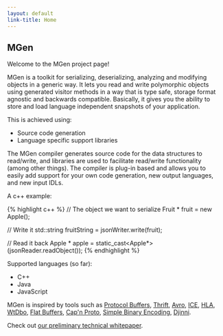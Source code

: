 ```yaml
---
layout: default
link-title: Home
---
```


## MGen

Welcome to the MGen project page!

MGen is a toolkit for serializing, deserializing, analyzing and modifying objects in a generic way. It lets you read and write polymorphic objects using generated visitor methods in a way that is type safe, storage format agnostic and backwards compatible. Basically, it gives you the ability to store and load language independent snapshots of your application.


This is achieved using:

 * Source code generation
 * Language specific support libraries
 
The MGen compiler generates source code for the data structures to read/write, and libraries are used to facilitate read/write functionality (among other things). The compiler is plug-in based and allows you to easily add support for your own code generation, new output languages, and new input IDLs.


A c++ example:

{% highlight c++ %}
// The object we want to serialize
Fruit * fruit = new Apple();
  
// Write it
std::string fruitString = jsonWriter.write(fruit);
  
// Read it back
Apple * apple = static_cast<Apple*>(jsonReader.readObject());
{% endhighlight %}


Supported languages (so far):

 * C++
 * Java
 * JavaScript
 

MGen is inspired by tools such as [Protocol Buffers](https://code.google.com/p/protobuf/), [Thrift](http://thrift.apache.org/), [Avro](http://avro.apache.org/), [ICE](http://www.zeroc.com/ice.html "Internet Communications Engine"), [HLA](http://en.wikipedia.org/wiki/High-level_architecture_(simulation) "High level architecture"), [WtDbo](http://www.webtoolkit.eu/wt/), [Flat Buffers](http://google.github.io/flatbuffers/), [Cap'n Proto](http://kentonv.github.io/capnproto/), [Simple Binary Encoding](https://github.com/real-logic/simple-binary-encoding),
[Djinni](https://github.com/dropbox/djinni).

Check out [our preliminary technical whitepaper](http://culvertsoft.se/docs/WhitePaper.pdf).
